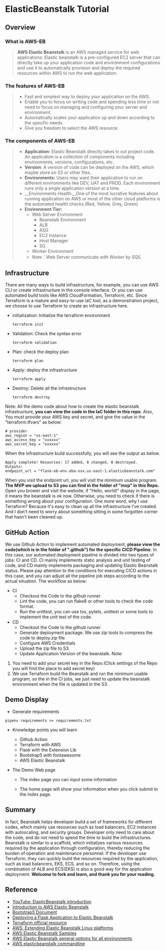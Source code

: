 # ElasticBeanstalk Tutorial

## Overview

### What is AWS-EB

> **AWS Elastic Beanstalk** is an AWS managed service for web applications. Elastic beanstalk is a pre-configured EC2 server that can directly take up your application code and environment configurations and use it to automatically provision and deploy the required resources within AWS to run the web application. 

### The features of AWS-EB

> + Fast and simplest way to deploy your application on the AWS.
> + Enable you to focus on writing code and spending less time or not need to focus on managing and configuring your server and environment.
> + Automatically scales your application up and down according to the specific needs.
> + Give you freedom to select the AWS resource.

### The components of AWS-EB

> + **Application:** Elastic Beanstalk directly takes in out project code. An application is a collection of components including environments, versions, configurations, etc.
> + __Version__: A version of code can be deployed on the AWS, which maybe store on S3 or other files.
> + __Environments:__ Users may want their application to run on different environments like DEV, UAT and PROD. Each environment runs only a single application version at a time.
> + __Environments Health:__One of the most lucrative features about running application on AWS or most of the other cloud platforms is the automated health checks.(Red, Yellow, Grey, Green)
> + __Environment Tier:__
>   + Web Server Environment
>     + Beanstalk Environment
>     + ALB
>     + ASG
>     + EC2 Instance
>     + Host Manager
>     + SG
>   + Worker Environment
>   + Note：Web Server communicate with Worker by SQS

## Infrastructure

There are many ways to build infrastructure, for example, you can use AWS CLI or create infrastructure in the console interface. Or you can use automated build tools like AWS CloudFormation, Terraform, etc. Since Terraform is a mature and easy-to-use IaC tool, as a demonstration project, we choose to use Terraform to create an infrastructure here.
+ initialization: Initialize the terraform environment

  ```shell
  terraform init
  ```
+ Validation: Check the syntax error

  ```shell
  terraform validation
  ```
+ Plan: check the deploy plan

  ```shell
  terraform plan
  ```
+ Apply: deploy the infrastructure

  ```shell
  terraform apply
  ```
+ Destroy: Delete all the infrastructure

  ```shell
  terraform destroy
  ```

Note: All the demo code about how to create the elastic beanstalk infrastructure, __you can view the code in the IaC folder in this repo__. Also, You must provide your AWS key and secret, and give the value in the "terraform.tfvars" as below:

```shell
# provider
aws_region = "us-east-1"
aws_access_key = "xxxxxx"
aws_secret_key = "xxxxxx"
```
When the infrastructure build successfully, you will see the output as below.

```shell
Apply complete! Resources: 17 added, 0 changed, 0 destroyed.
Outputs:
endpoint_url = "flask-eb-env.eba-xxx.us-east-1.elasticbeanstalk.com"
```

When you visit the endpoint url, you will visit the minimum usable program. __The MVP we upload to S3 you can find in the folder of "mvp" in this Repo.__ Open you brower and visit the website, if "Hello, world!" display in the page, it means the beanstalk is ok now. Otherwise, you need to check if there is something wrong about your configuration.
One more word, why I use Terraform? Because it's easy to clean up all the infrastructure I've created. And I don't need to worry about something sitting in some forgotten corner that hasn't been cleaned up.

## GitHub Action

We use Github Action to implement automated deployment, __please view the code(which is in the folder of ".github") for the specific CICD Pipeline__.
In this case, our automated deployment pipeline is divided into two types of jobs: CI and CD. CI mainly implements static analysis and unit testing of code, and CD mainly implements packaging and updating Elastic Beanstalk status. Please pay attention to the conditions for executing CICD actions in this case, and you can adjust all the pipeline job steps according to the actual situation.
The workflow as below:

+ CI
  + Checkout the Code to the github runner
  + Lint the code, you can run flake8 or other tools to check the code format.
  + Run the unittest, you can use tox, pytets, unittest or some tools to implement the unit test of the code.
+ CD
  + Checkout the Code to the github runner
  + Generate deployment package. We use zip tools to compress the code to deploy.zip file
  + Configure AWS Credentials
  + Upload the zip file to S3.
  + Update Application Version of the beanstalk.
  Note:
1. You need to add your secret key in the Repo.(Click settings of the Repo you will find the place to add secret key)
2. We use Terraform build the Beanstalk and run the minimum usable program, so the in the CI jobs, we just need to update the beanstalk environment when the file is updated in the S3.

## Demo Display

+ Generate requirements
```shell
pipenv requirements >> requirements.txt
```
+ Knowledge points you will learn
  + Github Action
  + Terraform with AWS
  + Flask with the Extension Lib
  + Bootstrap5 with fontawesome
  + AWS Elastic Beanstalk

+ The Demo Web page

  + The index page you can input some information

  + The home page will show your information when you click submit in the index page.



## Summary

In fact, Beanstalk helps developer build a set of frameworks for different codes, which mainly use resources such as load balancers, EC2 instances with autoscaling, and security groups. Developer only need to care about the code, and do not need to spend the time to build the infrastructures. Beanstalk is similar to a scaffold, which initializes various resources required by the application through configuration, thereby reducing the burden of operation and maintenance personnel. If the developer use Terraform, they can quickly build the resources required by the application, such as load balancers, EKS, ECS, and so on. Therefore, using the combination of ALB and ECS(EKS) is also a good way for the application deployment.
__Welcome to fork and learn, and thank you for your reading.__

## Reference

+ [YouTube: ElasticBeanstalk introduction](https://www.youtube.com/watch?v=96DJ2Og90hU)
+ [Introduction to AWS Elastic Beanstalk](https://www.geeksforgeeks.org/introduction-to-aws-elastic-beanstalk/)
+ [Bootstrap5 Document](https://mdbootstrap.com/docs/)
+ [Deploying a Flask Application to Elastic Beanstalk](https://testdriven.io/blog/flask-elastic-beanstalk/)
+ [Terraform official resource](https://registry.terraform.io/providers/hashicorp/aws/latest/docs/resources/elastic_beanstalk_application)
+ [AWS: Extending Elastic Beanstalk Linux platforms](https://docs.aws.amazon.com/elasticbeanstalk/latest/dg/platforms-linux-extend.html#platforms-linux-extend.example)
+ [AWS Elastic Beanstalk Samples](https://github.com/awsdocs/elastic-beanstalk-samples/tree/master)
+ [AWS Elastic Beanstalk general options for all environments](https://docs.aws.amazon.com/elasticbeanstalk/latest/dg/command-options-general.html#command-options-general-autoscalingasg)
+ [AWS elasticbeanstalk commandline](https://docs.aws.amazon.com/cli/latest/reference/elasticbeanstalk/index.html)

  

